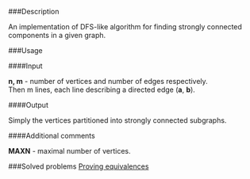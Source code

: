 ###Description

An implementation of DFS-like algorithm for finding strongly connected components in a given graph.

###Usage

####Input

<b>n, m</b> - number of vertices and number of edges respectively. <br>
Then m lines, each line describing a directed edge (<b>a</b>, <b>b</b>). <br> 

####Output

Simply the vertices partitioned into strongly connected subgraphs. 

####Additional comments

<b>MAXN</b> - maximal number of vertices. <br>

###Solved problems
[Proving equivalences](http://www.spoj.com/problems/PMATRIX/)
